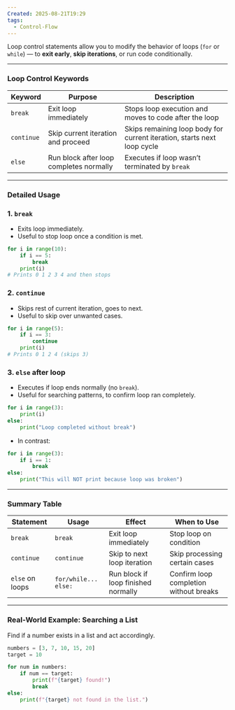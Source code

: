 ```yaml
---
Created: 2025-08-21T19:29
tags:
  - Control-Flow
---
```

Loop control statements allow you to modify the behavior of loops (`for` or `while`) — to **exit early**, **skip iterations**, or run code conditionally.

---

### Loop Control Keywords

|Keyword|Purpose|Description|
|---|---|---|
|`break`|Exit loop immediately|Stops loop execution and moves to code after the loop|
|`continue`|Skip current iteration and proceed|Skips remaining loop body for current iteration, starts next loop cycle|
|`else`|Run block after loop completes normally|Executes if loop wasn’t terminated by `break`|

---

### Detailed Usage

### 1. `break`

- Exits loop immediately.
- Useful to stop loop once a condition is met.

```Python
for i in range(10):
    if i == 5:
        break
    print(i)
# Prints 0 1 2 3 4 and then stops
```

### 2. `continue`

- Skips rest of current iteration, goes to next.
- Useful to skip over unwanted cases.

```Python
for i in range(5):
    if i == 3:
        continue
    print(i)
# Prints 0 1 2 4 (skips 3)
```

### 3. `else` after loop

- Executes if loop ends normally (no `break`).
- Useful for searching patterns, to confirm loop ran completely.

```Python
for i in range(3):
    print(i)
else:
    print("Loop completed without break")
```

- In contrast:

```Python
for i in range(3):
    if i == 1:
        break
else:
    print("This will NOT print because loop was broken")
```

---

### Summary Table

|Statement|Usage|Effect|When to Use|
|---|---|---|---|
|`break`|`break`|Exit loop immediately|Stop loop on condition|
|`continue`|`continue`|Skip to next loop iteration|Skip processing certain cases|
|`else` on loops|`for/while... else:`|Run block if loop finished normally|Confirm loop completion without breaks|

---

### Real-World Example: Searching a List

Find if a number exists in a list and act accordingly.

```Python
numbers = [3, 7, 10, 15, 20]
target = 10

for num in numbers:
    if num == target:
        print(f"{target} found!")
        break
else:
    print(f"{target} not found in the list.")
```